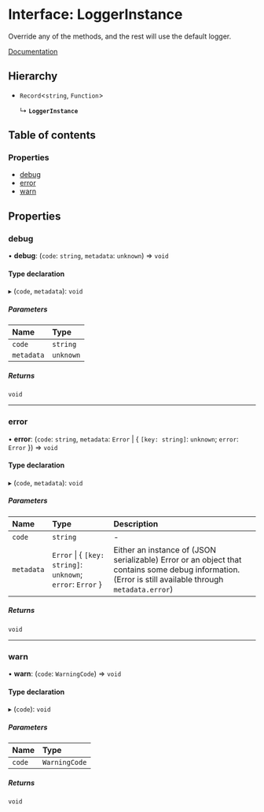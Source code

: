 # Interface: LoggerInstance

Override any of the methods, and the rest will use the default logger.

[Documentation](https://next-auth.js.org/configuration/options#logger)

## Hierarchy

- `Record`<`string`, `Function`\>

  ↳ **`LoggerInstance`**

## Table of contents

### Properties

- [debug](LoggerInstance.md#debug)
- [error](LoggerInstance.md#error)
- [warn](LoggerInstance.md#warn)

## Properties

### debug

• **debug**: (`code`: `string`, `metadata`: `unknown`) => `void`

#### Type declaration

▸ (`code`, `metadata`): `void`

##### Parameters

| Name | Type |
| :------ | :------ |
| `code` | `string` |
| `metadata` | `unknown` |

##### Returns

`void`

___

### error

• **error**: (`code`: `string`, `metadata`: `Error` \| { `[key: string]`: `unknown`; `error`: `Error`  }) => `void`

#### Type declaration

▸ (`code`, `metadata`): `void`

##### Parameters

| Name | Type | Description |
| :------ | :------ | :------ |
| `code` | `string` | - |
| `metadata` | `Error` \| { `[key: string]`: `unknown`; `error`: `Error`  } | Either an instance of (JSON serializable) Error or an object that contains some debug information. (Error is still available through `metadata.error`) |

##### Returns

`void`

___

### warn

• **warn**: (`code`: `WarningCode`) => `void`

#### Type declaration

▸ (`code`): `void`

##### Parameters

| Name | Type |
| :------ | :------ |
| `code` | `WarningCode` |

##### Returns

`void`
